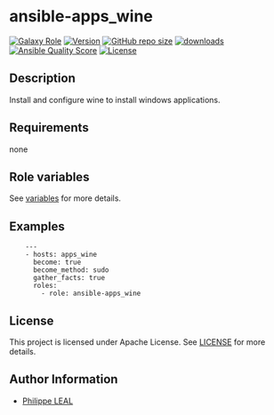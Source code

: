 # ansible-apps_wine

[![Galaxy Role](https://img.shields.io/badge/galaxy-apps_wine-purple?style=flat)](https://galaxy.ansible.com/lotusnoir/apps_wine)
[![Version](https://img.shields.io/github/release/lotusnoir/ansible-apps_wine.svg)](https://github.com/lotusnoir/ansible-apps_wine/releases/latest)
[![GitHub repo size](https://img.shields.io/github/repo-size/lotusnoir/ansible-apps_wine?color=orange&style=flat)](https://galaxy.ansible.com/lotusnoir/apps_wine)
[![downloads](https://img.shields.io/ansible/role/d/56109)](https://galaxy.ansible.com/lotusnoir/apps_wine)
[![Ansible Quality Score](https://img.shields.io/ansible/quality/56109)](https://galaxy.ansible.com/lotusnoir/apps_wine)
[![License](https://img.shields.io/badge/license-Apache--2.0-brightgreen?style=flat)](https://opensource.org/licenses/Apache-2.0)

## Description

Install and configure wine to install windows applications.
## Requirements

none

## Role variables

See [variables](/defaults/main.yml) for more details.

## Examples

        ---
        - hosts: apps_wine
          become: true
          become_method: sudo
          gather_facts: true
          roles:
            - role: ansible-apps_wine


## License

This project is licensed under Apache License. See [LICENSE](/LICENSE) for more details.

## Author Information

- [Philippe LEAL](https://github.com/lotusnoir)
